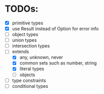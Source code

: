 # TODOs:

- [x] primitive types
- [x] use Result instead of Option for error info
- [ ] object types
- [ ] union types
- [ ] intersection types
- [ ] extends
  - [x] any, unknown, never
  - [x] common sets such as number, string
  - [x] literal types
  - [ ] objects
- [ ] type constraints
- [ ] conditional types
